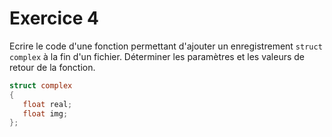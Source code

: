 # Exercice 4
Ecrire le code d'une fonction permettant d'ajouter un enregistrement `struct complex` à la fin d'un fichier.
Déterminer les paramètres et les valeurs de retour de la fonction.
```C
struct complex
{
   float real;
   float img;
};
```